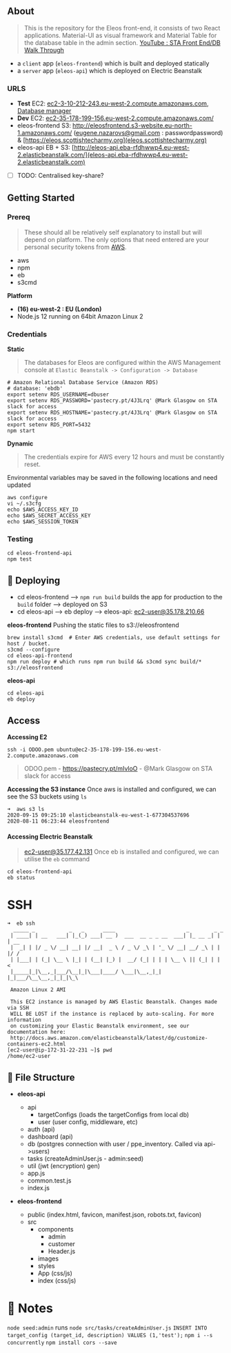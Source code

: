 ## About

> This is the repository for the Eleos front-end, it consists of two React applications. Material-UI as visual framework and Material Table for the database table in the admin section. [YouTube : STA Front End/DB Walk Through](https://www.youtube.com/watch?v=6pwdsKymUD4&feature=youtu.be)

* a `client` app (`eleos-frontend`) which is built and deployed statically
* a `server` app (`eleos-api`) which is deployed on Electric Beanstalk

### URLS
* **Test** EC2: [ec2-3-10-212-243.eu-west-2.compute.amazonaws.com](http://ec2-3-10-212-243.eu-west-2.compute.amazonaws.com/), [Database manager](http://ec2-3-10-212-243.eu-west-2.compute.amazonaws.com/web/database/manager)
* **Dev** EC2: [ec2-35-178-199-156.eu-west-2.compute.amazonaws.com/](http://ec2-35-178-199-156.eu-west-2.compute.amazonaws.com/)
* eleos-frontend S3: http://eleosfrontend.s3-website.eu-north-1.amazonaws.com/ (eugene.nazarovs@gmail.com : passwordpassword) & [https://eleos.scottishtecharmy.org](eleos.scottishtecharmy.org)
* eleos-api EB + S3: [http://eleos-api.eba-rfdhwwp4.eu-west-2.elasticbeanstalk.com/](eleos-api.eba-rfdhwwp4.eu-west-2.elasticbeanstalk.com) 


- [ ] TODO: Centralised key-share? 

## Getting Started

### Prereq
>These should all be relatively self explanatory to install but will depend on platform. The only options that need entered are your personal security tokens from [AWS](https://scottishtecharmy.awsapps.com/start/).

* aws
* npm
* eb
* s3cmd

**Platform**
- **(16) eu-west-2 : EU (London)**
- Node.js 12 running on 64bit Amazon Linux 2

### Credentials
**Static**

> The databases for Eleos are configured within the AWS Management console at `Elastic Beanstalk -> Configuration -> Database`

```
# Amazon Relational Database Service (Amazon RDS)
# database: 'ebdb'
export setenv RDS_USERNAME=dbuser
export setenv RDS_PASSWORD='pastecry.pt/4J3Lrq' @Mark Glasgow on STA slack for access
export setenv RDS_HOSTNAME='pastecry.pt/4J3Lrq' @Mark Glasgow on STA slack for access
export setenv RDS_PORT=5432
npm start
```

**Dynamic**
> The credentials expire for AWS every 12 hours and must be constantly reset. 


Environmental variables may be saved in the following locations and need updated
```
aws configure
vi ~/.s3cfg
echo $AWS_ACCESS_KEY_ID 
echo $AWS_SECRET_ACCESS_KEY 
echo $AWS_SESSION_TOKEN
```

### Testing
```
cd eleos-frontend-api
npm test
```

## 🚀 Deploying
- cd eleos-frontend --> `npm run build` builds the app for production to the `build` folder --> deployed on S3
- cd eleos-api --> eb deploy --> eleos-api: ec2-user@35.178.210.66

**eleos-frontend**
Pushing the static files to s3://eleosfrontend
```
brew install s3cmd  # Enter AWS credentials, use default settings for host / bucket.
s3cmd --configure
cd eleos-api-frontend
npm run deploy # which runs npm run build && s3cmd sync build/* s3://eleosfrontend
```

**eleos-api**
```
cd eleos-api
eb deploy
```

## Access


**Accessing E2**

```
ssh -i ODOO.pem ubuntu@ec2-35-178-199-156.eu-west-2.compute.amazonaws.com
```
>ODOO.pem - https://pastecry.pt/mIvloO - @Mark Glasgow on STA slack for access

**Accessing the S3 instance**
Once aws is installed and configured, we can see the S3 buckets using `ls`

```
➜  aws s3 ls
2020-09-15 09:25:10 elasticbeanstalk-eu-west-1-677304537696
2020-08-11 06:23:44 eleosfrontend
```

#### Accessing Electric Beanstalk
> ec2-user@35.177.42.131
Once eb is installed and configured, we can utilise the `eb` command


```
cd eleos-frontend-api
eb status
```




# SSH

```
➜  eb ssh
  _____ _           _   _      ____                       _        _ _
 | ____| | __   ___| |_(_) ___| __ )  ___  __ _ _ __  ___| |_ __ _| | | __
 |  _| | |/ _ \/ __| __| |/ __|  _ \ / _ \/ _\ | '_ \/ __| __/ _\ | | |/ /
 | |___| | (_| \__ \ |_| | (__| |_) |  __/ (_| | | | \__ \ || (_| | |   <
 |_____|_|\__,_|___/\__|_|\___|____/ \___|\__,_|_| |_|___/\__\__,_|_|_|\_\

 Amazon Linux 2 AMI

 This EC2 instance is managed by AWS Elastic Beanstalk. Changes made via SSH
 WILL BE LOST if the instance is replaced by auto-scaling. For more information
 on customizing your Elastic Beanstalk environment, see our documentation here:
 http://docs.aws.amazon.com/elasticbeanstalk/latest/dg/customize-containers-ec2.html
[ec2-user@ip-172-31-22-231 ~]$ pwd
/home/ec2-user
```

## :open_file_folder: File Structure

- **eleos-api**
    - api
        - targetConfigs (loads the targetConfigs from local db)
        - user (user config, middleware, etc)
    - auth (api)
    - dashboard (api)
    - db (postgres connection with user / ppe_inventory. Called via api->users)
    - tasks (createAdminUser.js - admin:seed)
    - util (jwt (encryption) gen)
    - app.js
    - common.test.js
    - index.js

- **eleos-frontend**
    - public (index.html, favicon, manifest.json, robots.txt, favicon)
    - src 
        - components
            - admin
            - customer
            - Header.js
        - images
        - styles
        - App (css/js)
        - index (css/js)


# 📝 Notes

`node seed:admin` runs `node src/tasks/createAdminUser.js`
`INSERT INTO target_config (target_id, description) VALUES (1,'test');`
`npm i --s concurrently`
`npm install cors --save`


